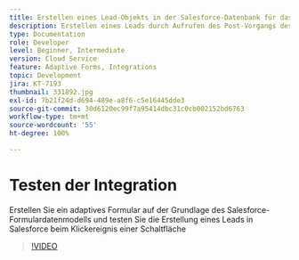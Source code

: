 ```yaml
---
title: Erstellen eines Lead-Objekts in der Salesforce-Datenbank für das Klickereignis einer Schaltfläche
description: Erstellen eines Leads durch Aufrufen des Post-Vorgangs des Formulardatenmodells
type: Documentation
role: Developer
level: Beginner, Intermediate
version: Cloud Service
feature: Adaptive Forms, Integrations
topic: Development
jira: KT-7193
thumbnail: 331892.jpg
exl-id: 7b21f24d-d694-489e-a8f6-c5e16445dde3
source-git-commit: 30d6120ec99f7a95414dbc31c0cb002152bd6763
workflow-type: tm+mt
source-wordcount: '55'
ht-degree: 100%

---
```


# Testen der Integration

Erstellen Sie ein adaptives Formular auf der Grundlage des Salesforce-Formulardatenmodells und testen Sie die Erstellung eines Leads in Salesforce beim Klickereignis einer Schaltfläche

>[!VIDEO](https://video.tv.adobe.com/v/331892?quality=12&learn=on)
